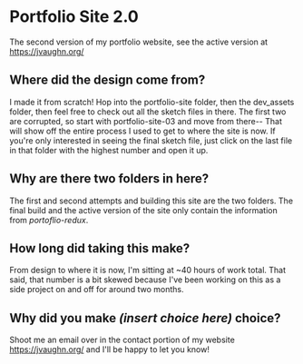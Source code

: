# Portfolio Site 2.0
The second version of my portfolio website, see the active version at https://jvaughn.org/

## Where did the design come from?
I made it from scratch! Hop into the portfolio-site folder, then the dev_assets folder, then feel free to check out all the sketch files in there. The first two are corrupted, so start with portfolio-site-03 and move from there-- That will show off the entire process I used to get to where the site is now. If you're only interested in seeing the final sketch file, just click on the last file in that folder with the highest number and open it up. 

## Why are there two folders in here?
The first and second attempts and building this site are the two folders. The final build and the active version of the site only contain the information from _portoflio-redux_.

## How long did taking this make?
From design to where it is now, I'm sitting at ~40 hours of work total. That said, that number is a bit skewed because I've been working on this as a side project on and off for around two months.

## Why did you make _(insert choice here)_ choice?
Shoot me an email over in the contact portion of my website https://jvaughn.org/ and I'll be happy to let you know!
